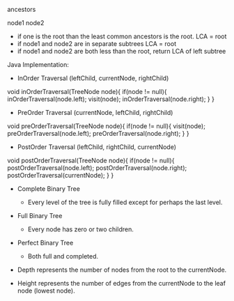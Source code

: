ancestors

node1
node2

- if one is the root than the least common ancestors is the root. LCA = root
- if node1 and node2 are in separate subtrees LCA = root
- if node1 and node2 are both less than the root, return LCA of left subtree


Java Implementation:

- InOrder Traversal
(leftChild, currentNode, rightChild)

void inOrderTraversal(TreeNode node){
  if(node != null){
    inOrderTraversal(node.left);
    visit(node);
    inOrderTraversal(node.right);
  }
}

- PreOrder Traversal
(currentNode, leftChild, rightChild)

void preOrderTraversal(TreeNode node){
  if(node !=  null){
    visit(node);
    preOrderTraversal(node.left);
    preOrderTraversal(node.right);
  }
}

- PostOrder Traversal
  (leftChild, rightChild, currentNode)

void postOrderTraversal(TreeNode node){
  if(node != null){
    postOrderTraversal(node.left);
    postOrderTraversal(node.right);
    postOrderTraversal(currentNode);
  }
}


- Complete Binary Tree
  - Every level of the tree is fully filled except for perhaps the last level.

- Full Binary Tree
  - Every node has zero or two children.

- Perfect Binary Tree
  - Both full and completed.

- Depth represents the number of nodes from the root to the currentNode.
- Height represents the number of edges from the currentNode to the leaf node (lowest node).
